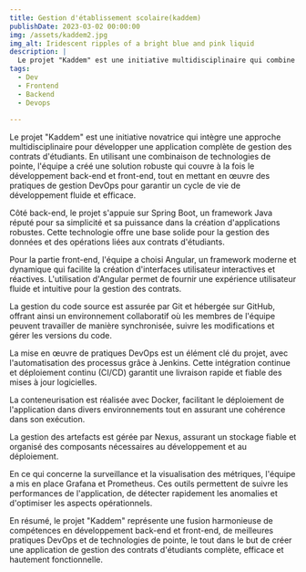 ```yaml
---
title: Gestion d'établissement scolaire(kaddem)
publishDate: 2023-03-02 00:00:00
img: /assets/kaddem2.jpg
img_alt: Iridescent ripples of a bright blue and pink liquid
description: |
  Le projet "Kaddem" est une initiative multidisciplinaire qui combine le développement back-end basé sur Spring Boot, le développement front-end avec Angular, et la gestion DevOps pour créer une application complète de gestion des contrats d'étudiants.
tags:
  - Dev
  - Frontend
  - Backend
  - Devops
  
---
```

Le projet "Kaddem" est une initiative novatrice qui intègre une approche multidisciplinaire pour développer une application complète de gestion des contrats d'étudiants. En utilisant une combinaison de technologies de pointe, l'équipe a créé une solution robuste qui couvre à la fois le développement back-end et front-end, tout en mettant en œuvre des pratiques de gestion DevOps pour garantir un cycle de vie de développement fluide et efficace.

Côté back-end, le projet s'appuie sur Spring Boot, un framework Java réputé pour sa simplicité et sa puissance dans la création d'applications robustes. Cette technologie offre une base solide pour la gestion des données et des opérations liées aux contrats d'étudiants.

Pour la partie front-end, l'équipe a choisi Angular, un framework moderne et dynamique qui facilite la création d'interfaces utilisateur interactives et réactives. L'utilisation d'Angular permet de fournir une expérience utilisateur fluide et intuitive pour la gestion des contrats.

La gestion du code source est assurée par Git et hébergée sur GitHub, offrant ainsi un environnement collaboratif où les membres de l'équipe peuvent travailler de manière synchronisée, suivre les modifications et gérer les versions du code.

La mise en œuvre de pratiques DevOps est un élément clé du projet, avec l'automatisation des processus grâce à Jenkins. Cette intégration continue et déploiement continu (CI/CD) garantit une livraison rapide et fiable des mises à jour logicielles.

La conteneurisation est réalisée avec Docker, facilitant le déploiement de l'application dans divers environnements tout en assurant une cohérence dans son exécution.

La gestion des artefacts est gérée par Nexus, assurant un stockage fiable et organisé des composants nécessaires au développement et au déploiement.

En ce qui concerne la surveillance et la visualisation des métriques, l'équipe a mis en place Grafana et Prometheus. Ces outils permettent de suivre les performances de l'application, de détecter rapidement les anomalies et d'optimiser les aspects opérationnels.

En résumé, le projet "Kaddem" représente une fusion harmonieuse de compétences en développement back-end et front-end, de meilleures pratiques DevOps et de technologies de pointe, le tout dans le but de créer une application de gestion des contrats d'étudiants complète, efficace et hautement fonctionnelle.




